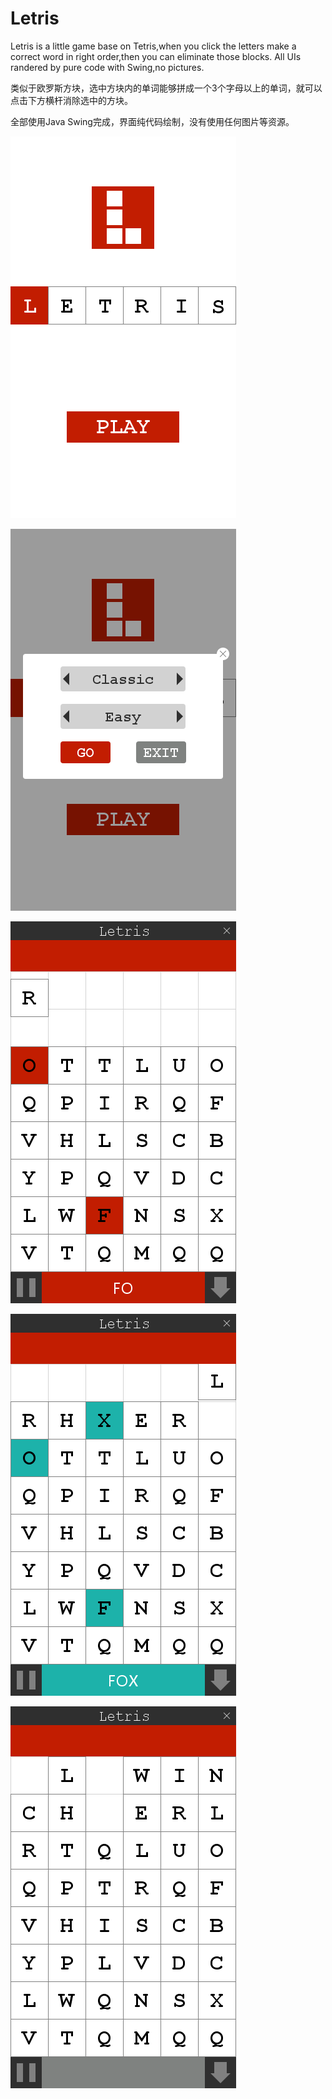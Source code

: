 # Letris
Letris is a little game base on Tetris,when you click the letters make a correct word in right order,then you can eliminate those blocks.
All UIs randered by pure code with Swing,no pictures.

类似于欧罗斯方块，选中方块内的单词能够拼成一个3个字母以上的单词，就可以点击下方横杆消除选中的方块。

全部使用Java Swing完成，界面纯代码绘制，没有使用任何图片等资源。

![主页面](img/main.png "主页面")

![选项窗口](img/option.png "选项窗口")

![错误](img/wrong.png "错误")

![正确](img/correct.png "正确")

![消除](img/thinning.png "消除")
